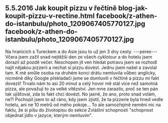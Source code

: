 5.5.2016
Jak koupit pizzu v řečtině
blog-jak-koupit-pizzu-v-rectine.html
facebook/z-athen-do-istanbulu/photo_1209067405770127.jpg
facebook/z-athen-do-istanbulu/photo_1209067405770127.jpg
--------------

Na hranicích s Tureckem a do Asie jsou to už jen 3 dny cesty. 
---perex---
Včera jsem zažil snad nejtěžší den ze všech cyklotour a do hotelu jsem dorazil až pozdě večer. Neschopen jít ven hledat potravu jsem se rozhodl najít nějakou pizzerii a nechat si pizzu dovést. Jednu jsem našel a zavolal tam. K mé smůle osoba na druhém konci drátu nemluvila vůbec anglicky, nicméně díky Google překladači jsme se domluvili v řečtině a pizzu mi fakt dovezli! Trvalo nám to asi 20 minut a celý hovor mě stál více než samotná pizza, ale považuji to za velké vítězství. Jen mne zarazilo, proč se ten pán tak ujišťoval, zda to fakt chci dovézt. No jasně, že ano, proto snad volám, ne?! Pochopil jsem to až ráno, kdy jsem zjistil, že ta pizzerie byla hned vedle hotelu, ani ne 10 metrů od mého pokoje... To ale samozřejmě nemění nic na faktu, že si píšu do životopisu do sekce Zvláštní schopnosti "schopnost objednat jídlo v jazyce, kterým nemluvím".